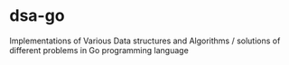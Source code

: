 # dsa-go
Implementations of Various Data structures and Algorithms / solutions of different problems in Go programming language
